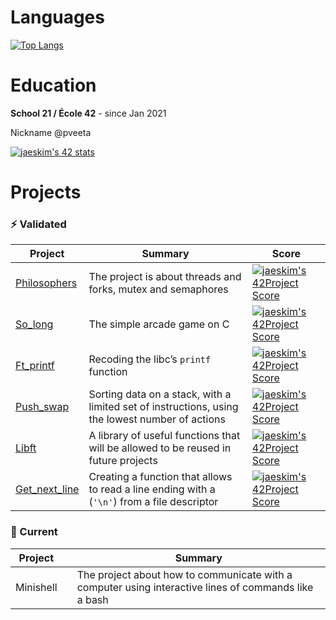 # Languages
[![Top Langs](https://github-readme-stats.vercel.app/api/top-langs/?username=serebryanaya&show_icons=true&theme=dark)](https://github.com/anuraghazra/github-readme-stats)

# Education
**School 21 / École 42** - since Jan 2021

Nickname @pveeta

<!--
**serebryanaya/serebryanaya** is a ✨ _special_ ✨ repository because its `README.md` (this file) appears on your GitHub profile.

Here are some ideas to get you started:

- 🔭 I’m currently working on ...
- 🌱 I’m currently learning ...
- 👯 I’m looking to collaborate on ...
- 🤔 I’m looking for help with ...
- 💬 Ask me about ...
- 📫 How to reach me: ...
- 😄 Pronouns: ...
- ⚡ Fun fact: ...
-->


[![jaeskim's 42 stats](https://badge42.herokuapp.com/api/stats/pveeta?darkmode=true)](https://github.com/JaeSeoKim/badge42)

# Projects

### ⚡ Validated



Project |Summary | Score     
---     |  -- | -------
[Philosophers](https://github.com/serebryanaya/Philosofers) |The project is about threads and forks, mutex and semaphores |[![jaeskim's 42Project Score](https://badge42.herokuapp.com/api/project/pveeta/Philosophers)](https://github.com/JaeSeoKim/badge42)
[So_long](https://github.com/serebryanaya/so_long) | The simple arcade game on C  | [![jaeskim's 42Project Score](https://badge42.herokuapp.com/api/project/pveeta/so_long)](https://github.com/JaeSeoKim/badge42)
[Ft_printf](https://github.com/serebryanaya/Printf_School21)  | Recoding the libc’s `printf` function |[![jaeskim's 42Project Score](https://badge42.herokuapp.com/api/project/pveeta/ft_printf)](https://github.com/JaeSeoKim/badge42)
[Push_swap](https://github.com/serebryanaya/Push_swap) | Sorting data on a stack, with a limited set of instructions, using the lowest  number of actions |[![jaeskim's 42Project Score](https://badge42.herokuapp.com/api/project/pveeta/push_swap)](https://github.com/JaeSeoKim/badge42)
[Libft](https://github.com/serebryanaya/Libft_School21) | A library of useful functions that will be allowed to be reused in future projects  |[![jaeskim's 42Project Score](https://badge42.herokuapp.com/api/project/pveeta/Libft)](https://github.com/JaeSeoKim/badge42)
[Get_next_line](https://github.com/serebryanaya/Get_next_line-42) | Creating a function that allows to read a line ending with a (`'\n'`) from a file descriptor  |[![jaeskim's 42Project Score](https://badge42.herokuapp.com/api/project/pveeta/get_next_line)](https://github.com/JaeSeoKim/badge42)


### 🔭 Current
Project         |        | Summary |        
---           | ---    | --- 
Minishell    |        | The project about how to communicate with a computer using interactive lines of commands like a bash
